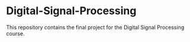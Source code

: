 # Digital-Signal-Processing
This repository contains the final project for the Digital Signal Processing course.
